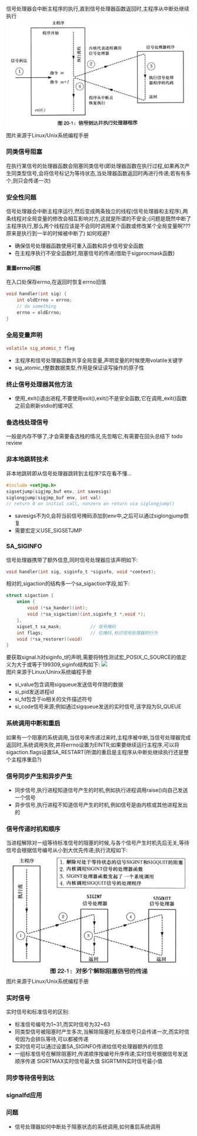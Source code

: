 信号处理器会中断主程序的执行,直到信号处理器函数返回时,主程序从中断处继续执行
![](../images/signal_handler.png)  
图片来源于Linux/Unix系统编程手册

### 同类信号阻塞
在执行某信号的处理器函数会阻塞同类信号(即处理器函数在执行过程,如果再次产生同类型信号,会将信号标记为等待状态,当处理器函数返回时再进行传递;若有有多个,则只会传递一次)

### 安全性问题
信号处理器会中断主程序运行,然后变成两条独立的线程(信号处理器和主程序),两条线程对全局变量的修改会相互影响对方,这就是所谓的不安全;(问题是既然中断了主程序执行,那么两个线程应该是不会同时调用某个函数或修改某个全局变量啊???原来是执行到一半的时候被中断了)
如何规避?
- 确保信号处理器函数使用可重入函数和异步信号安全函数
- 在主程序执行不安全函数时,阻塞信号的传递(借助于sigprocmask函数)

#### 重置errno问题
在入口处保存errno,在返回时恢复errno旧值
```c
void handler(int sig) {
    int oldErrno = errno;
    // do something
    errno = oldErrno;
}
```

### 全局变量声明
```c
volatile sig_atomic_t flag 
```
- 主程序和信号处理器函数共享全局变量,声明变量的时候使用volatile关键字
- sig_atomic_t整数数据类型,作用是保证读写操作的原子性

### 终止信号处理器其他方法
- 使用_exit()退出进程,不要使用exit(),exit()不是安全函数,它在调用_exit()函数之前会刷新stdio的缓冲区

### 备选栈处理信号
一般是内存不够了,才会需要备选栈的情况,先忽略它,有需要在回头总结下 todo review

### 非本地跳转技术
非本地跳转即从信号处理器跳转到主程序?实在看不懂...
```c
#include <setjmp.h>
sigsetjump(sigjmp_buf env, int savesigs)
siglongjump(sigjmp_buf env, int val)
// return 0 on initial call, nonzero on return via siglongjump()
```
- savesigs不为0,会将当前信号掩码添加到env中,之后可以通过siglongjump恢复
- 需要宏定义USE_SIGSETJMP

### SA_SIGINFO
信号处理器携带了额外信息,同时信号处理器应该声明如下:
```c
void handler(int sig, siginfo_t *siginfo, void *context);
```
相对的,sigaction的结构多一个sa_sigaction字段,如下:
```c
struct sigaction {
    union {
        void (*sa_hander)(int);
        void (*sa_sigaction)(int,siginfo_t *,void *);
    },
    sigset_t sa_mask;           // 信号掩码
    int flags;                  // 位掩码,标识信号处理器的行为
    void (*sa_restorer)(void)    
}
```
要获取signal.h对siginfo_t的声明,需要将特性测试宏_POSIX_C_SOURCE的值定义为大于或等于199309,siginfo结构如下:
![](../images/siginfo.png)  
图片来源于Linux/Uninx系统编程手册
- si_value包含调用sigqueue发送信号伴随的数据
- si_pid发送进程id
- si_fd包含于io相关的文件描述符号
- si_code信号来源;例如通过sigqueue发送的实时信号,该字段为SI_QUEUE

### 系统调用中断和重启
如果有一个阻塞的系统调用,当信号来传递过来时,主程序被中断,当信号处理器完成返回时,系统调用失败,并将errno设置为EINTR;如果要继续运行主程序,可以将sigaction.flags设置SA_RESTART(所谓的重启是主程序从中断处继续执行还是整个主程序重启?)

### 信号同步产生和异步产生
- 同步信号,执行进程知道信号产生的时机,例如执行进程调用raise()向自己发送一个信号
- 异步信号,执行进程不知道信号产生的时机,例如信号是由内核或其他进程发出的

### 信号传递时机和顺序
当进程解除对一组等待标准信号的阻塞的时候,与各个信号产生时机先后无关,等待信号会根据信号编号从小到大优先传递;执行流程如下:
![](../images/signal_run.png)  
图片来源于Linux/Unix系统编程手册

### 实时信号
实时信号和标准信号的区别:
- 标准信号编号为1~31,而实时信号为32~63
- 同类型信号被阻塞时产生多次,当解除阻塞时,标准信号只会传递一次,而实时信号因为会排队等待,可以都被传递
- 实时信号可以通过设置SA_SIGINFO传递给信号处理器额外的信息
- 一组标准信号在解除阻塞时,传递顺序按编号升序传递;实时信号根据信号发送顺序传递
SIGRTMAX实时信号最大值
SIGRTMIN实时信号最小值

### 同步等待信号到达

### signalfd应用

### 问题
- 信号处理器如何中断处于阻塞状态的系统调用,如何重启系统调用

